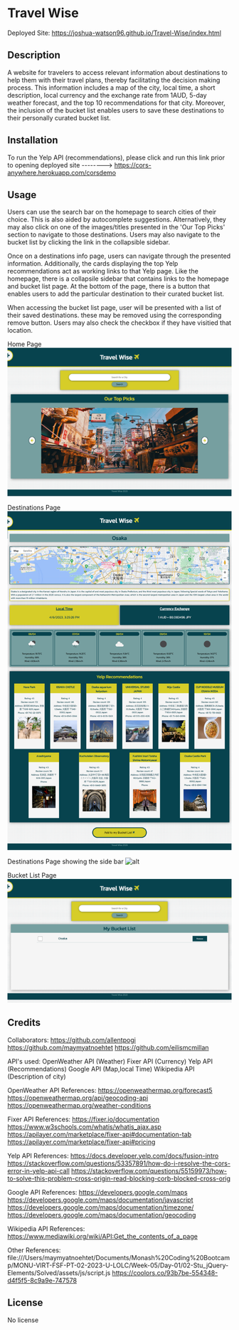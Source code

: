 # Travel Wise
Deployed Site: https://joshua-watson96.github.io/Travel-Wise/index.html 

## Description
A website for travelers to access relevant information about destinations to help them with their travel plans, thereby facilitating the decision making process. This information includes a map of the city, local time, a short description, local currency and the exchange rate from 1AUD, 5-day weather forecast, and the top 10 recommendations for that city. Moreover, the inclusion of the bucket list enables users to save these destinations to their personally curated bucket list.
 

## Installation
To run the Yelp API (recommendations), please click and run this link prior to opening deployed site
     --------> https://cors-anywhere.herokuapp.com/corsdemo 


## Usage
Users can use the search bar on the homepage to search cities of their choice. This is also aided by autocomplete suggestions. Alternatively, they may also click on one of the images/titles presented in the 'Our Top Picks' section to navigate to those destinations. Users may also navigate to the bucket list by clicking the link in the collapsible sidebar.  

Once on a destinations info page, users can navigate through the presented information. Additionally, the cards displaying the top Yelp recommendations act as working links to that Yelp page. Like the homepage, there is a collapsile sidebar that contains links to the homepage and bucket list page. At the bottom of the page, there is a button that enables users to add the particular destination to their curated bucket list. 

When accessing the bucket list page, user will be presented with a list of their saved destinations. these may be removed using the corresponding remove button. Users may also check the checkbox if they have visitied that location. 

Home Page
![alt](./assets/images/HomePage.png)

Destinations Page
![alt](./assets/images/DestinationPage.png)

Destinations Page showing the side bar
![alt](./assets/images/SidebarShowing.png)

Bucket List Page
![alt](./assets/images/BucketListPage.png)


## Credits
Collaborators:
https://github.com/allentpogi
https://github.com/maymyatnoehtet
https://github.com/eilismcmillan


API's used:
OpenWeather API (Weather)
Fixer API (Currency)
Yelp API (Recommendations)
Google API (Map,local Time)
Wikipedia API (Description of city)

OpenWeather API References:
https://openweathermap.org/forecast5
https://openweathermap.org/api/geocoding-api 
https://openweathermap.org/weather-conditions 


Fixer API References:
https://fixer.io/documentation
https://www.w3schools.com/whatis/whatis_ajax.asp
https://apilayer.com/marketplace/fixer-api#documentation-tab
https://apilayer.com/marketplace/fixer-api#pricing

Yelp API References:
https://docs.developer.yelp.com/docs/fusion-intro
https://stackoverflow.com/questions/53357891/how-do-i-resolve-the-cors-error-in-yelp-api-call
https://stackoverflow.com/questions/55159973/how-to-solve-this-problem-cross-origin-read-blocking-corb-blocked-cross-orig


Google API References:
https://developers.google.com/maps 
https://developers.google.com/maps/documentation/javascript 
https://developers.google.com/maps/documentation/timezone/ 
https://developers.google.com/maps/documentation/geocoding 

Wikipedia API References:
https://www.mediawiki.org/wiki/API:Get_the_contents_of_a_page

Other References:
file:///Users/maymyatnoehtet/Documents/Monash%20Coding%20Bootcamp/MONU-VIRT-FSF-PT-02-2023-U-LOLC/Week-05/Day-01/02-Stu_jQuery-Elements/Solved/assets/js/script.js
https://coolors.co/93b7be-554348-d4f5f5-8c9a9e-747578

## License
No license




